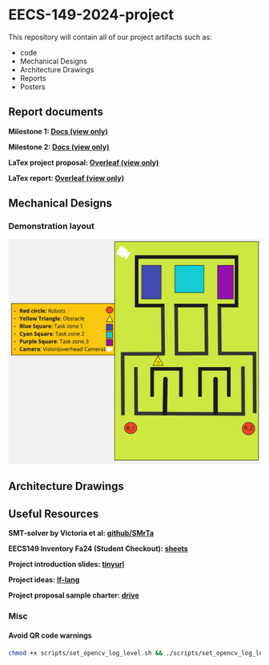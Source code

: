 # EECS-149-2024-project

This repository will contain all of our project artifacts such as:

- code
- Mechanical Designs
- Architecture Drawings
- Reports
- Posters

## Report documents

**Milestone 1: [Docs (view only)](https://docs.google.com/document/d/1rScEsScUIcoGwau_Ql9WleNG6Nl_FFPPY1N9IfjY0T4/edit?usp=sharing)**

**Milestone 2: [Docs (view only)](https://docs.google.com/document/d/1n9kmjlAKz5_wCK9OHQDTYWt49xGEjYa3r03dGmfN10Y/edit?usp=sharing)**

**LaTex project proposal: [Overleaf (view only)](https://www.overleaf.com/read/jnxhcmdchgwh#0e1aad)**

**LaTex report: [Overleaf (view only)](https://www.overleaf.com/read/mjnbjpyyvfnd#f2ec36)**

## Mechanical Designs

### Demonstration layout

![Layout of the demo](designs/demo_layout.jpg)

## Architecture Drawings

## Useful Resources

**SMT-solver by Victoria et al:  [github/SMrTa](https://github.com/victoria-tuck/SMrTa)**

**EECS149 Inventory Fa24 (Student Checkout): [sheets](https://docs.google.com/spreadsheets/d/1v2LrFACQgDAR7JVOlNeXz1KoTylSGIU5DAnORZ1ogkU/edit?gid=0#gid=0)**

**Project introduction slides: [tinyurl](https://tinyurl.com/24-149projects)**

**Project ideas: [lf-lang](https://www.lf-lang.org/embedded-lab/Project.html#project-ideas)**

**Project proposal sample charter: [drive](https://drive.google.com/file/d/1HWjgUgCOMmKmGkQ-XO-0xD5rjHO2KG7c/view)**

### Misc

#### Avoid QR code warnings 

```sh
chmod +x scripts/set_opencv_log_level.sh && ./scripts/set_opencv_log_level.sh
```

